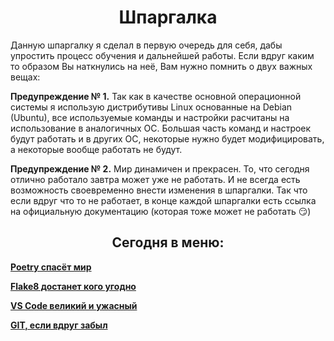 <h1 align="center"> Шпаргалка </h1>

Данную шпаргалку я сделал в первую очередь для себя, дабы упростить процесс обучения и дальнейшей работы. Если вдруг каким то образом Вы наткнулись на неё, Вам нужно помнить о двух важных вещах:

**Предупреждение № 1.** Так как в качестве основной операционной системы я использую дистрибутивы Linux основанные на Debian (Ubuntu), все используемые команды и настройки расчитаны на использование в аналогичных ОС. Большая часть команд и настроек будут работать и в других ОС, некоторые нужно будет модифицировать, а некоторые вообще работать не будут.

**Предупреждение № 2.** Мир динамичен и прекрасен. То, что сегодня отлично работало завтра может уже не работать. И не всегда есть возможность своевременно внести изменения в шпаргалки. Так что если вдруг что то не работает, в конце каждой шпаргалки есть ссылка на официальную документацию (которая тоже может не работать 😏)


<h2 align="center"> Сегодня в меню: </h2>

**[Poetry спасёт мир](https://github.com/nspahom/cheat_sheet/blob/main/Poetry.md)**

**[Flake8 достанет кого угодно](https://github.com/nspahom/cheat_sheet/blob/main/Flake8.md)**

**[VS Code великий и ужасный](https://github.com/nspahom/cheat_sheet/blob/main/VSCode.md)**

**[GIT, если вдруг забыл](https://github.com/nspahom/cheat_sheet/blob/main/GIT.md)**
